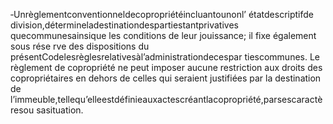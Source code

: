 ‐Unrèglementconventionneldecopropriétéincluantounonl’ étatdescriptifde division,détermineladestinationdespartiestantprivatives quecommunesainsique les conditions de leur jouissance; il fixe également sous rése rve des dispositions du présentCodelesrèglesrelativesàl’administrationdecespar tiescommunes.
Le règlement de copropriété ne peut imposer aucune restriction aux droits des copropriétaires en dehors de celles qui seraient justifiées par la destination de l’immeuble,tellequ’elleestdéfinieauxactescréantlacopropriété,parsescaractèresou sasituation.